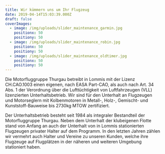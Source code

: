 ```yaml
---
title: Wir kümmern uns um Ihr Flugzeug
date: 2019-04-14T15:03:39.000Z
draft: false
coverImages:
  - image: /img/uploads/slider_maintenance_garmin.jpg
    positionx: 50
    positiony: 50
  - image: /img/uploads/slider_maintenance_robin.jpg
    positionx: 50
    positiony: 50
  - image: /img/uploads/slider_maintenance_oldtimer.jpg
    positionx: 50
    positiony: 50
---
```

Die Motorfluggruppe Thurgau betreibt in Lommis mit der Lizenz CH.CAO.1003 einen eigenen, nach EASA Part-CAO, als auch nach Art. 34 Abs. 1 der Verordnung über die Lufttüchtigkeit von Luftfahrzeugen (VLL) lizenzierten Unterhaltsbetrieb. Wir sind für den Unterhalt an Flugzeugen und Motorseglern mit Kolbenmotoren in Metall-, Holz-, Gemischt- und Kunststoff-Bauweise bis 2730kg MTOW zertifiziert.

Der Unterhaltsbetrieb besteht seit 1984 als integraler Bestandteil der Motorfluggruppe Thurgau. Neben dem Unterhalt der klubeigenen Flotte stand von Anfang an auch der Unterhalt von in Lommis stationierten Flugzeugen privater Halter auf dem Programm. In den letzten Jahren zählen wir vermehrt auch Halter und Vereine zu unseren Kunden, welche ihre Flugzeuge auf Flugplätzen in der näheren und weiteren Umgebung stationiert haben.
